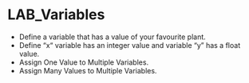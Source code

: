 # LAB_Variables


- Define a variable that has a value of your favourite plant.
- Define “x“ variable has an integer value and variable “y” has a float value.
- Assign One Value to Multiple Variables.
- Assign Many Values to Multiple Variables.
